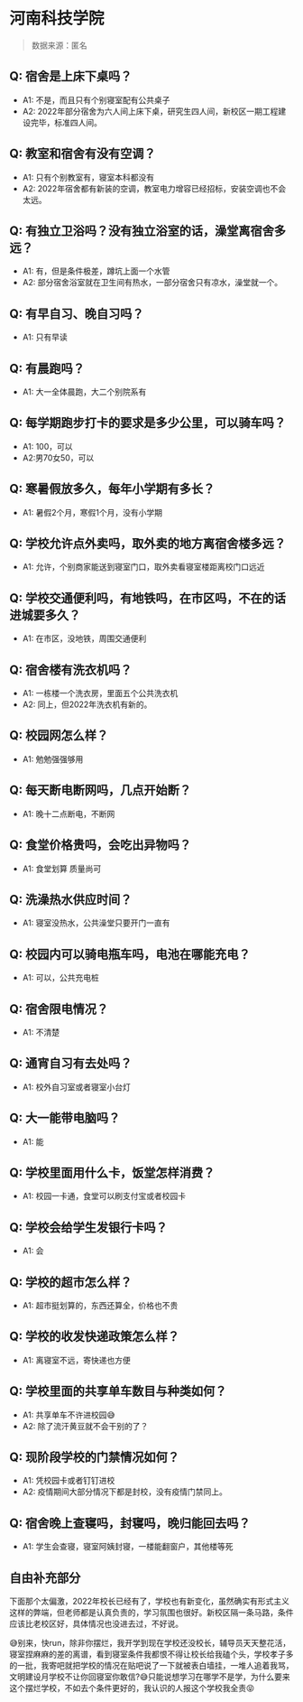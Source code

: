 # 河南科技学院

> 数据来源：匿名

## Q: 宿舍是上床下桌吗？

- A1: 不是，而且只有个别寝室配有公共桌子
- A2: 2022年部分宿舍为六人间上床下桌，研究生四人间，新校区一期工程建设完毕，标准四人间。

## Q: 教室和宿舍有没有空调？

- A1: 只有个别教室有，寝室本科都没有
- A2: 2022年宿舍都有新装的空调，教室电力增容已经招标，安装空调也不会太远。

## Q: 有独立卫浴吗？没有独立浴室的话，澡堂离宿舍多远？

- A1: 有，但是条件极差，蹲坑上面一个水管
- A2: 部分宿舍浴室就在卫生间有热水，一部分宿舍只有凉水，澡堂就一个。
## Q: 有早自习、晚自习吗？

- A1: 只有早读

## Q: 有晨跑吗？

- A1: 大一全体晨跑，大二个别院系有

## Q: 每学期跑步打卡的要求是多少公里，可以骑车吗？

- A1: 100，可以
- A2:男70女50，可以

## Q: 寒暑假放多久，每年小学期有多长？

- A1: 暑假2个月，寒假1个月，没有小学期

## Q: 学校允许点外卖吗，取外卖的地方离宿舍楼多远？

- A1: 允许，个别商家能送到寝室门口，取外卖看寝室楼距离校门口远近

## Q: 学校交通便利吗，有地铁吗，在市区吗，不在的话进城要多久？

- A1: 在市区，没地铁，周围交通便利

## Q: 宿舍楼有洗衣机吗？

- A1: 一栋楼一个洗衣房，里面五个公共洗衣机
- A2: 同上，但2022年洗衣机有新的。

## Q: 校园网怎么样？

- A1: 勉勉强强够用

## Q: 每天断电断网吗，几点开始断？

- A1: 晚十二点断电，不断网

## Q: 食堂价格贵吗，会吃出异物吗？

- A1: 食堂划算 质量尚可

## Q: 洗澡热水供应时间？

- A1: 寝室没热水，公共澡堂只要开门一直有

## Q: 校园内可以骑电瓶车吗，电池在哪能充电？

- A1: 可以，公共充电桩

## Q: 宿舍限电情况？

- A1: 不清楚

## Q: 通宵自习有去处吗？

- A1: 校外自习室或者寝室小台灯

## Q: 大一能带电脑吗？

- A1: 能

## Q: 学校里面用什么卡，饭堂怎样消费？

- A1: 校园一卡通，食堂可以刷支付宝或者校园卡

## Q: 学校会给学生发银行卡吗？

- A1: 会

## Q: 学校的超市怎么样？

- A1: 超市挺划算的，东西还算全，价格也不贵

## Q: 学校的收发快递政策怎么样？

- A1: 离寝室不远，寄快递也方便

## Q: 学校里面的共享单车数目与种类如何？

- A1: 共享单车不许进校园😅
- A2: 除了流汗黄豆就不会干别的了？
## Q: 现阶段学校的门禁情况如何？

- A1: 凭校园卡或者钉钉进校
- A2: 疫情期间大部分情况下都是封校，没有疫情门禁同上。

## Q: 宿舍晚上查寝吗，封寝吗，晚归能回去吗？

- A1: 学生会查寝，寝室阿姨封寝，一楼能翻窗户，其他楼等死

## 自由补充部分
下面那个太偏激，2022年校长已经有了，学校也有新变化，虽然确实有形式主义这样的弊端，但老师都是认真负责的，学习氛围也很好。新校区隔一条马路，条件应该比老校区好，具体情况也没进去过，不好说。

😅别来，快run，除非你摆烂，我开学到现在学校还没校长，辅导员天天整花活，寝室捏麻麻的差的离谱，看到寝室条件我都恨不得让校长给我磕个头，学校孝子多的一批，我寄吧就把学校的情况在贴吧说了一下就被表白墙挂，一堆人追着我骂，文明建设月学校不让你回寝室你敢信?😅只能说想学习在哪学不是学，为什么要来这个摆烂学校，不如去个条件更好的，我认识的人报这个学校我全责😝
